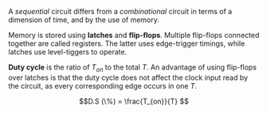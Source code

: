 A *sequential* circuit differs from a *combinational* circuit in terms of a dimension of time, and by the use of memory.

Memory is stored using **latches** and **flip-flops**. Multiple flip-flops connected together are called registers. The latter uses edge-trigger timings, while latches use level-tiggers to operate.

**Duty cycle** is the ratio of $T_{on}$ to the total $T$. An advantage of using flip-flops over latches is that the duty cycle does not affect the clock input read by the circuit, as every corresponding edge occurs in one $T$.

$$D.S (\%) = \frac{T_{on}}{T} $$

